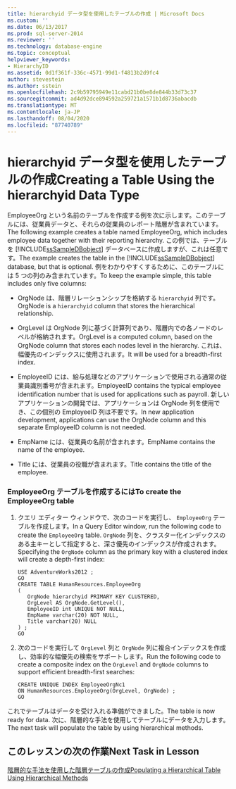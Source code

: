 ```yaml
---
title: hierarchyid データ型を使用したテーブルの作成 | Microsoft Docs
ms.custom: ''
ms.date: 06/13/2017
ms.prod: sql-server-2014
ms.reviewer: ''
ms.technology: database-engine
ms.topic: conceptual
helpviewer_keywords:
- HierarchyID
ms.assetid: 0d1f361f-336c-4571-99d1-f4813b2d9fc4
author: stevestein
ms.author: sstein
ms.openlocfilehash: 2c9b59795949e11cabd21b0be8de844b33d73c37
ms.sourcegitcommit: ad4d92dce894592a259721a1571b1d8736abacdb
ms.translationtype: MT
ms.contentlocale: ja-JP
ms.lasthandoff: 08/04/2020
ms.locfileid: "87740789"
---
```

# <a name="creating-a-table-using-the-hierarchyid-data-type"></a><span data-ttu-id="c6656-102">hierarchyid データ型を使用したテーブルの作成</span><span class="sxs-lookup"><span data-stu-id="c6656-102">Creating a Table Using the hierarchyid Data Type</span></span>
  <span data-ttu-id="c6656-103">EmployeeOrg という名前のテーブルを作成する例を次に示します。このテーブルには、従業員データと、それらの従業員のレポート階層が含まれています。</span><span class="sxs-lookup"><span data-stu-id="c6656-103">The following example creates a table named EmployeeOrg, which includes employee data together with their reporting hierarchy.</span></span> <span data-ttu-id="c6656-104">この例では、テーブルを [!INCLUDE[ssSampleDBobject](../../includes/sssampledbobject-md.md)] データベースに作成しますが、これは任意です。</span><span class="sxs-lookup"><span data-stu-id="c6656-104">The example creates the table in the [!INCLUDE[ssSampleDBobject](../../includes/sssampledbobject-md.md)] database, but that is optional.</span></span> <span data-ttu-id="c6656-105">例をわかりやすくするために、このテーブルには 5 つの列のみ含まれています。</span><span class="sxs-lookup"><span data-stu-id="c6656-105">To keep the example simple, this table includes only five columns:</span></span>  
  
-   <span data-ttu-id="c6656-106">OrgNode は、階層リレーションシップを格納する `hierarchyid` 列です。</span><span class="sxs-lookup"><span data-stu-id="c6656-106">OrgNode is a `hierarchyid` column that stores the hierarchical relationship.</span></span>  
  
-   <span data-ttu-id="c6656-107">OrgLevel は OrgNode 列に基づく計算列であり、階層内での各ノードのレベルが格納されます。</span><span class="sxs-lookup"><span data-stu-id="c6656-107">OrgLevel is a computed column, based on the OrgNode column that stores each nodes level in the hierarchy.</span></span> <span data-ttu-id="c6656-108">これは、幅優先のインデックスに使用されます。</span><span class="sxs-lookup"><span data-stu-id="c6656-108">It will be used for a breadth-first index.</span></span>  
  
-   <span data-ttu-id="c6656-109">EmployeeID には、給与処理などのアプリケーションで使用される通常の従業員識別番号が含まれます。</span><span class="sxs-lookup"><span data-stu-id="c6656-109">EmployeeID contains the typical employee identification number that is used for applications such as payroll.</span></span> <span data-ttu-id="c6656-110">新しいアプリケーションの開発では、アプリケーションは OrgNode 列を使用でき、この個別の EmployeeID 列は不要です。</span><span class="sxs-lookup"><span data-stu-id="c6656-110">In new application development, applications can use the OrgNode column and this separate EmployeeID column is not needed.</span></span>  
  
-   <span data-ttu-id="c6656-111">EmpName には、従業員の名前が含まれます。</span><span class="sxs-lookup"><span data-stu-id="c6656-111">EmpName contains the name of the employee.</span></span>  
  
-   <span data-ttu-id="c6656-112">Title には、従業員の役職が含まれます。</span><span class="sxs-lookup"><span data-stu-id="c6656-112">Title contains the title of the employee.</span></span>  
  
### <a name="to-create-the-employeeorg-table"></a><span data-ttu-id="c6656-113">EmployeeOrg テーブルを作成するには</span><span class="sxs-lookup"><span data-stu-id="c6656-113">To create the EmployeeOrg table</span></span>  
  
1.  <span data-ttu-id="c6656-114">クエリ エディター ウィンドウで、次のコードを実行し、 `EmployeeOrg` テーブルを作成します。</span><span class="sxs-lookup"><span data-stu-id="c6656-114">In a Query Editor window, run the following code to create the `EmployeeOrg` table.</span></span> <span data-ttu-id="c6656-115">`OrgNode` 列を、クラスター化インデックスのある主キーとして指定すると、深さ優先のインデックスが作成されます。</span><span class="sxs-lookup"><span data-stu-id="c6656-115">Specifying the `OrgNode` column as the primary key with a clustered index will create a depth-first index:</span></span>  
  
    ```  
    USE AdventureWorks2012 ;  
    GO  
    CREATE TABLE HumanResources.EmployeeOrg  
    (  
       OrgNode hierarchyid PRIMARY KEY CLUSTERED,  
       OrgLevel AS OrgNode.GetLevel(),  
       EmployeeID int UNIQUE NOT NULL,  
       EmpName varchar(20) NOT NULL,  
       Title varchar(20) NULL  
    ) ;  
    GO  
    ```  
  
2.  <span data-ttu-id="c6656-116">次のコードを実行して `OrgLevel` 列と `OrgNode` 列に複合インデックスを作成し、効率的な幅優先の検索をサポートします。</span><span class="sxs-lookup"><span data-stu-id="c6656-116">Run the following code to create a composite index on the `OrgLevel` and `OrgNode` columns to support efficient breadth-first searches:</span></span>  
  
    ```  
    CREATE UNIQUE INDEX EmployeeOrgNc1   
    ON HumanResources.EmployeeOrg(OrgLevel, OrgNode) ;  
    GO  
    ```  
  
 <span data-ttu-id="c6656-117">これでテーブルはデータを受け入れる準備ができました。</span><span class="sxs-lookup"><span data-stu-id="c6656-117">The table is now ready for data.</span></span> <span data-ttu-id="c6656-118">次に、階層的な手法を使用してテーブルにデータを入力します。</span><span class="sxs-lookup"><span data-stu-id="c6656-118">The next task will populate the table by using hierarchical methods.</span></span>  
  
## <a name="next-task-in-lesson"></a><span data-ttu-id="c6656-119">このレッスンの次の作業</span><span class="sxs-lookup"><span data-stu-id="c6656-119">Next Task in Lesson</span></span>  
 [<span data-ttu-id="c6656-120">階層的な手法を使用した階層テーブルの作成</span><span class="sxs-lookup"><span data-stu-id="c6656-120">Populating a Hierarchical Table Using Hierarchical Methods</span></span>](lesson-2-2-populating-a-hierarchical-table-using-hierarchical-methods.md)  
  
  
